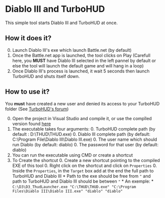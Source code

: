 # Diablo III and TurboHUD

This simple tool starts Diablo III and TurboHUD at once.

## How it does it?

0. Launch Diablo III's exe which launch Battle.net (by default)
0. Once the Battle.net app is launched, the tool clicks on Play (Carefull here, you **MUST** have Diablo III selected in the left pannel by default or else the tool will launch the default game and will hang in a loop)
0. Once DIablo III's process is launched, it wait 5 seconds then launch TurboHUD and shuts itself down.

## How to use it?

You **must** have created a new user and denied its access to your TurboHUD folder (See [TurboHUD's forum](http://turbohud.freeforums.net/thread/2980/protect-warden))

0. Open the project in Visual Studio and compile it, or use the compîled version found [here](https://github.com/yonguelink/D3_THUD/blob/master/D3_ThudLauncher.exe)
0. The executable takes four arguments:
	0. TurboHUD complete path (by default : D:\THUD\THUD.exe)
	0. Diablo III complete path (by default: C:\Program File\Diablo III\Diablo III.exe)
	0. The user name which should run Diablo (by default: diablo)
	0. The password for that user (by default: diablo)
0. You can run the executable using CMD or create a shortcut
0. To Create the shortcut
	0. Create a new shortcut pointing to the compiled EXE of this tool
	0. Right click on the shortcut and click on `Properties`
	0. Inside the `Properties`, in the `Target` box add at the end the full path to TurboHUD and Diablo III
		* Path to the exe should be free from `"` and path to TurboHUD and Diablo III should be between `"`
		* An exemple:
			* `C:\D3\D3_ThudLauncher.exe "C:\THUD\THUD.exe" "C:\Program Files\Diablo III\Diablo III.exe" "diablo" "diablo"`